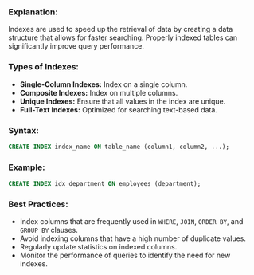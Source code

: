 ### **Explanation:**
Indexes are used to speed up the retrieval of data by creating a data structure that allows for faster searching. Properly indexed tables can significantly improve query performance.

### **Types of Indexes:**
- **Single-Column Indexes:** Index on a single column.
- **Composite Indexes:** Index on multiple columns.
- **Unique Indexes:** Ensure that all values in the index are unique.
- **Full-Text Indexes:** Optimized for searching text-based data.

### **Syntax:**
```sql
CREATE INDEX index_name ON table_name (column1, column2, ...);
```

### **Example:**
```sql
CREATE INDEX idx_department ON employees (department);
```

### **Best Practices:**
- Index columns that are frequently used in `WHERE`, `JOIN`, `ORDER BY`, and `GROUP BY` clauses.
- Avoid indexing columns that have a high number of duplicate values.
- Regularly update statistics on indexed columns.
- Monitor the performance of queries to identify the need for new indexes.